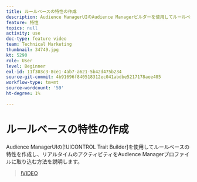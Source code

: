 ```yaml
---
title: ルールベースの特性の作成
description: Audience ManagerUIのAudience Managerビルダーを使用してルールベースの特性を作成し、リアルタイムのアクティビティを特性プロファイルに取り込む方法を説明します。
feature: 特性
topics: null
activity: use
doc-type: feature video
team: Technical Marketing
thumbnail: 34749.jpg
kt: 5290
role: User
level: Beginner
exl-id: 11f303c3-8ce1-4ab7-a621-5b42d475b234
source-git-commit: 4b91696f840518312ec041abdbe5217178aee405
workflow-type: tm+mt
source-wordcount: '59'
ht-degree: 1%

---
```


# ルールベースの特性の作成

Audience ManagerUIの[!UICONTROL Trait Builder]を使用してルールベースの特性を作成し、リアルタイムのアクティビティをAudience Managerプロファイルに取り込む方法を説明します。

>[!VIDEO](https://video.tv.adobe.com/v/34749/?quality=12&learn=on)
